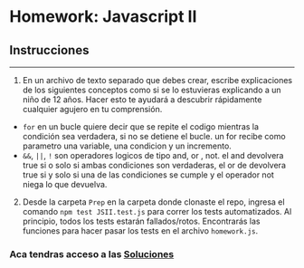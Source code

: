 # Homework: Javascript II

## Instrucciones
---
1. En un archivo de texto separado que debes crear, escribe explicaciones de los siguientes conceptos como si se lo estuvieras explicando a un niño de 12 años. Hacer esto te ayudará a descubrir rápidamente cualquier agujero en tu comprensión.

* `for` en un bucle quiere decir que se repite el codigo mientras la condición sea verdadera, si no se detiene el bucle. un for recibe como parametro una variable, una condicion y un incremento.
* `&&`, `||`, `!` son operadores logicos de tipo and, or , not. el and devolvera true si o solo si ambas condiciones son verdaderas, el or de devolvera true si y solo si una de las condiciones se cumple y el operador not niega lo que devuelva.

2. Desde la carpeta `Prep` en la carpeta donde clonaste el repo, ingresa el comando `npm test JSII.test.js` para correr los tests automatizados. Al principio, todos los tests estarán fallados/rotos. Encontrarás las funciones para hacer pasar los tests en el archivo `homework.js`.

### Aca tendras acceso a las [Soluciones](https://github.com/atralice/Curso.Prep.Henry/blob/solution/03-JS-II/homework/homework.js)